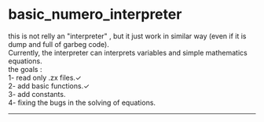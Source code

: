 # basic_numero_interpreter
this is not relly an "interpreter" , but it just work in similar way (even if it is dump and full of garbeg code).<br/>
Currently, the interpreter can interprets variables and simple mathematics equations.<br/>
the goals :<br/>
1- read only .zx files.✓ <br/>
2- add basic functions.✓<br/>
3- add constants.<br/>
4- fixing the bugs in the solving of equations.<br/>
____________________________________________________________________________________________________________________
